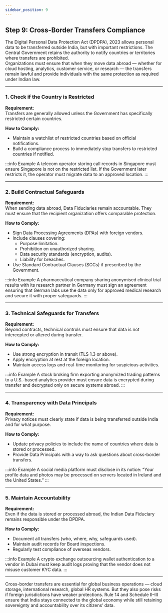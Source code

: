 ```yaml
---
sidebar_position: 9
---
```


## Step 9: Cross-Border Transfers Compliance

The Digital Personal Data Protection Act (DPDPA), 2023 allows personal data to be transferred outside India, but with important restrictions. The Central Government retains the authority to notify countries or territories where transfers are prohibited.  
Organizations must ensure that when they move data abroad — whether for cloud hosting, analytics, customer service, or research — the transfers remain lawful and provide individuals with the same protection as required under Indian law.

---

### 1. Check if the Country is Restricted
**Requirement:**  
Transfers are generally allowed unless the Government has specifically restricted certain countries.  

**How to Comply:**  
- Maintain a watchlist of restricted countries based on official notifications.  
- Build a compliance process to immediately stop transfers to restricted countries if notified.  

:::info Example
A telecom operator storing call records in Singapore must ensure Singapore is not on the restricted list. If the Government later restricts it, the operator must migrate data to an approved location.
:::

---

### 2. Build Contractual Safeguards
**Requirement:**  
When sending data abroad, Data Fiduciaries remain accountable. They must ensure that the recipient organization offers comparable protection.  

**How to Comply:**  
- Sign Data Processing Agreements (DPAs) with foreign vendors.  
- Include clauses covering:  
  - Purpose limitation.  
  - Prohibition on unauthorized sharing.  
  - Data security standards (encryption, audits).  
  - Liability for breaches.  
- Use Standard Contractual Clauses (SCCs) if prescribed by the Government.  

:::info Example
A pharmaceutical company sharing anonymised clinical trial results with its research partner in Germany must sign an agreement ensuring that German labs use the data only for approved medical research and secure it with proper safeguards.
:::

---

### 3. Technical Safeguards for Transfers
**Requirement:**  
Beyond contracts, technical controls must ensure that data is not intercepted or altered during transfer.  

**How to Comply:**  
- Use strong encryption in transit (TLS 1.3 or above).  
- Apply encryption at rest at the foreign location.  
- Maintain access logs and real-time monitoring for suspicious activities.  

:::info Example
A stock broking firm exporting anonymized trading patterns to a U.S.-based analytics provider must ensure data is encrypted during transfer and decrypted only on secure systems abroad.
:::

---

### 4. Transparency with Data Principals
**Requirement:**  
Privacy notices must clearly state if data is being transferred outside India and for what purpose.  

**How to Comply:**  
- Update privacy policies to include the name of countries where data is stored or processed.  
- Provide Data Principals with a way to ask questions about cross-border transfers.  

:::info Example
A social media platform must disclose in its notice: “Your profile data and photos may be processed on servers located in Ireland and the United States.”
:::

---

### 5. Maintain Accountability
**Requirement:**  
Even if the data is stored or processed abroad, the Indian Data Fiduciary remains responsible under the DPDPA.  

**How to Comply:**  
- Document all transfers (who, where, why, safeguards used).  
- Maintain audit records for Board inspections.  
- Regularly test compliance of overseas vendors.  

:::info Example
A crypto exchange outsourcing wallet authentication to a vendor in Dubai must keep audit logs proving that the vendor does not misuse customer KYC data.
:::

---

Cross-border transfers are essential for global business operations — cloud storage, international research, global HR systems. But they also pose risks if foreign jurisdictions have weaker protections. Rule 14 and Schedule II–III ensure that India stays connected to the global economy while still retaining sovereignty and accountability over its citizens’ data.
